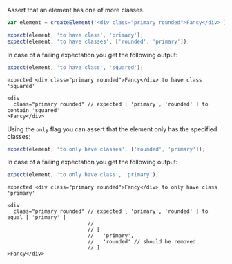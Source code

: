 Assert that an element has one of more classes.

```js
var element = createElement('<div class="primary rounded">Fancy</div>');

expect(element, 'to have class', 'primary');
expect(element, 'to have classes', ['rounded', 'primary']);
```

In case of a failing expectation you get the following output:

```js
expect(element, 'to have class', 'squared');
```

```output
expected <div class="primary rounded">Fancy</div> to have class 'squared'

<div
  class="primary rounded" // expected [ 'primary', 'rounded' ] to contain 'squared'
>Fancy</div>
```

Using the `only` flag you can assert that the element only has the specified classes:

```js
expect(element, 'to only have classes', ['rounded', 'primary']);
```

In case of a failing expectation you get the following output:

```js
expect(element, 'to only have class', 'primary');
```

```output
expected <div class="primary rounded">Fancy</div> to only have class 'primary'

<div
  class="primary rounded" // expected [ 'primary', 'rounded' ] to equal [ 'primary' ]
                          //
                          // [
                          //   'primary',
                          //   'rounded' // should be removed
                          // ]
>Fancy</div>
```
